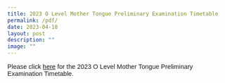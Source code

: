 ```yaml
---
title: 2023 O Level Mother Tongue Preliminary Examination Timetable
permalink: /pdf/
date: 2023-04-18
layout: post
description: ""
image: ""
---
```

<p style="font-family:sans-serif;font-size:14.5px;">Please click <a href="https://drive.google.com/file/d/1b9vyTQ1D5sEUoUPDK1ajJeRP_849dIJ-/view" style="font-family:sans-serif;font-size:14.5px;"> here</a> for the 2023 O Level Mother Tongue Preliminary Examination Timetable.</p>